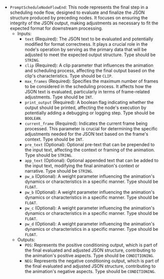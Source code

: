 - `PromptScheduleNodeFlowEnd`: This node represents the final step in a scheduling node flow, designed to evaluate and finalize the JSON structure produced by preceding nodes. It focuses on ensuring the integrity of the JSON output, making adjustments as necessary to fit the expected format for downstream processing.
    - Inputs:
        - `text` (Required): The JSON text to be evaluated and potentially modified for format correctness. It plays a crucial role in the node's operation by serving as the primary data that will be adjusted to meet the expected output structure. Type should be `STRING`.
        - `clip` (Required): A clip parameter that influences the animation and scheduling process, affecting the final output based on the clip's characteristics. Type should be `CLIP`.
        - `max_frames` (Required): Specifies the maximum number of frames to be considered in the scheduling process. It affects how the JSON text is evaluated, particularly in terms of frame-related adjustments. Type should be `INT`.
        - `print_output` (Required): A boolean flag indicating whether the output should be printed, affecting the node's execution by potentially adding a debugging or logging step. Type should be `BOOLEAN`.
        - `current_frame` (Required): Indicates the current frame being processed. This parameter is crucial for determining the specific adjustments needed for the JSON text based on the frame's context. Type should be `INT`.
        - `pre_text` (Optional): Optional pre-text that can be prepended to the input text, affecting the context or framing of the animation. Type should be `STRING`.
        - `app_text` (Optional): Optional appended text that can be added to the input text, modifying the final animation's context or narrative. Type should be `STRING`.
        - `pw_a` (Optional): A weight parameter influencing the animation's dynamics or characteristics in a specific manner. Type should be `FLOAT`.
        - `pw_b` (Optional): A weight parameter influencing the animation's dynamics or characteristics in a specific manner. Type should be `FLOAT`.
        - `pw_c` (Optional): A weight parameter influencing the animation's dynamics or characteristics in a specific manner. Type should be `FLOAT`.
        - `pw_d` (Optional): A weight parameter influencing the animation's dynamics or characteristics in a specific manner. Type should be `FLOAT`.
    - Outputs:
        - `POS`: Represents the positive conditioning output, which is part of the final evaluated and adjusted JSON structure, contributing to the animation's positive aspects. Type should be `CONDITIONING`.
        - `NEG`: Represents the negative conditioning output, which is part of the final evaluated and adjusted JSON structure, contributing to the animation's negative aspects. Type should be `CONDITIONING`.
